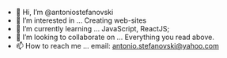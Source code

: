 - 👋 Hi, I’m @antoniostefanovski
- 👀 I’m interested in ... Creating web-sites
- 🌱 I’m currently learning ... JavaScript, ReactJS;
- 💞️ I’m looking to collaborate on ... Everything you read above.
- 📫 How to reach me ... email: antonio.stefanovski@yahoo.com

<!---
antoniostefanovski/antoniostefanovski is a ✨ special ✨ repository because its `README.md` (this file) appears on your GitHub profile.
You can click the Preview link to take a look at your changes.
--->
